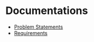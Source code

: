 # Documentations

- [Problem Statements](https://github.com/2021-caucse-software-engineering/enhanced-library-management/blob/main/docs/ProblemStatements.md)
- [Requirements](https://github.com/2021-caucse-software-engineering/enhanced-library-management/blob/main/docs/Requirements.md)
